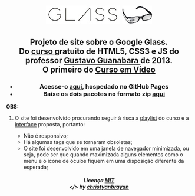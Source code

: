 <h1 align="center">
 <img src="site/_imagens/glass-logo-peq.jpg">
 <img src="site/_imagens/glass-logo-med.jpg" height="49px">
</h1>

<h2 align="center">
  Projeto de site sobre o Google Glass.
  <br>
  Do
  <a href="https://www.youtube.com/playlist?list=PLHz_AreHm4dlAnJ_jJtV29RFxnPHDuk9o" target="_blank">
  curso </a> gratuito de HTML5, CSS3 e JS do professor <a href="https://github.com/gustavoguanabara" target="_blank">
  Gustavo Guanabara </a> de 2013.
  <br>
  O primeiro do <a href="https://cursoemvideo.com" target="_blank"> Curso em Vídeo </a>
</h2>

<h3 align="center">
 <ul>
  <li>
   Acesse-o <a href="https://christyanbrayan.github.io/site-google-glass" target="_blank"> aqui</a>, hospedado
   no GitHub Pages
  </li>
  <li>
   Baixe os dois pacotes no formato zip
   <a href="https://github.com/christyanbrayan/site-google-glass/tree/master/site/pacotes" target="_blank">
   aqui</a>
  </li>
 </ul>
</h3>

**OBS:**
1. O site foi desenvolvido procurando seguir à risca a [playlist](https://www.youtube.com/playlist?list=PLHz_AreHm4dlAnJ_jJtV29RFxnPHDuk9o) do curso e a [interface](https://github.com/christyanbrayan/site-google-glass/tree/master/site/_interface) proposta, portanto:

   * Não é responsivo;
   * Há algumas tags que se tornaram obsoletas;
   * O site foi desenvolvido em uma janela de navegador minimizada, ou seja, pode ser que quando maximizada alguns elementos como o menu e o ícone de óculos fiquem em uma disposição diferente da esperada;

<h5 align="center">
 Licença <a href="https://github.com/christyanbrayan/site-google-glass/blob/master/LICENSE"> MIT </a>
 <br>
 &lt;/&gt; by <a href="https://github.com/christyanbrayan"> christyanbrayan </a>
</h5>
